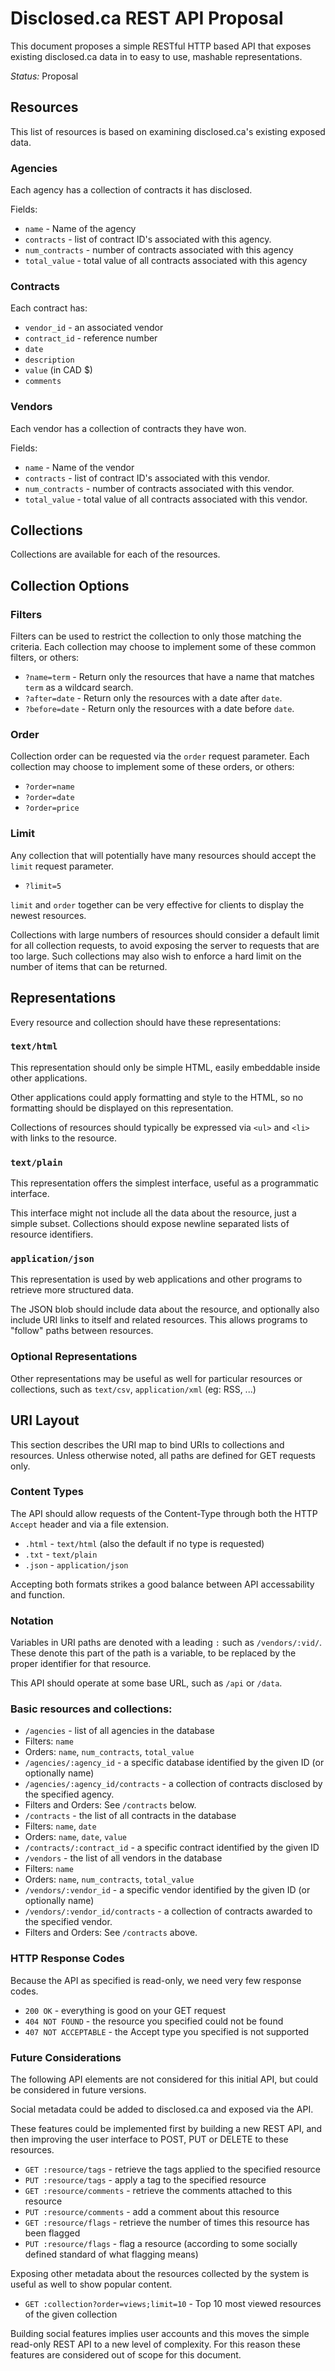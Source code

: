 # Disclosed.ca REST API Proposal

This document proposes a simple RESTful HTTP based API that exposes existing disclosed.ca data in to easy to use, mashable representations.

*Status:* Proposal

## Resources

This list of resources is based on examining disclosed.ca's existing exposed data.

### Agencies

Each agency has a collection of contracts it has disclosed.

Fields:

- `name` - Name of the agency
- `contracts` - list of contract ID's associated with this agency.
- `num_contracts` - number of contracts associated with this agency
- `total_value` - total value of all contracts associated with this agency

### Contracts

Each contract has:

- `vendor_id` - an associated vendor
- `contract_id` - reference number
- `date`
- `description`
- `value` (in CAD $)
- `comments`

### Vendors

Each vendor has a collection of contracts they have won.

Fields:
- `name` - Name of the vendor
- `contracts` - list of contract ID's associated with this vendor.
- `num_contracts` - number of contracts associated with this vendor.
- `total_value` - total value of all contracts associated with this vendor.

## Collections

Collections are available for each of the resources.

## Collection Options

### Filters

Filters can be used to restrict the collection to only those matching the criteria.  Each collection may choose to implement some of these common filters, or others:

- `?name=term` - Return only the resources that have a name that matches `term` as a wildcard search.
- `?after=date` - Return only the resources with a date after `date`.
- `?before=date` - Return only the resources with a date before `date`.

### Order

Collection order can be requested via the `order` request parameter.  Each collection may choose to implement some of these orders, or others:

- `?order=name`
- `?order=date`
- `?order=price`

### Limit

Any collection that will potentially have many resources should accept the `limit` request parameter.

- `?limit=5`

`limit` and `order` together can be very effective for clients to display the newest resources.

Collections with large numbers of resources should consider a default limit for all collection requests, to avoid exposing the server to requests that are too large.  Such collections may also wish to enforce a hard limit on the number of items that can be returned.

## Representations

Every resource and collection should have these representations:

### `text/html`

This representation should only be simple HTML, easily embeddable inside other applications.

Other applications could apply formatting and style to the HTML, so no formatting should be displayed on this representation.

Collections of resources should typically be expressed via `<ul>` and `<li>` with links to the resource.

### `text/plain`

This representation offers the simplest interface, useful as a programmatic interface.

This interface might not include all the data about the resource, just a simple subset.  Collections should expose newline separated lists of resource identifiers.

### `application/json`

This representation is used by web applications and other programs to retrieve more structured data.

The JSON blob should include data about the resource, and optionally also include URI links to itself and related resources.  This allows programs to "follow" paths between resources.

### Optional Representations

Other representations may be useful as well for particular resources or collections, such as `text/csv`, `application/xml` (eg: RSS, ...)

## URI Layout

This section describes the URI map to bind URIs to collections and resources.  Unless otherwise noted, all paths are defined for GET requests only.

### Content Types

The API should allow requests of the Content-Type through both the HTTP `Accept` header and via a file extension.

- `.html` - `text/html` (also the default if no type is requested)
- `.txt`  - `text/plain` 
- `.json` - `application/json`

Accepting both formats strikes a good balance between API accessability and function.

### Notation

Variables in URI paths are denoted with a leading `:` such as `/vendors/:vid/`.  These denote this part of the path is a variable, to be replaced by the proper identifier for that resource.

This API should operate at some base URL, such as `/api` or `/data`.

### Basic resources and collections:

- `/agencies` - list of all agencies in the database
 - Filters: `name`
 - Orders: `name`, `num_contracts`, `total_value`
- `/agencies/:agency_id` - a specific database identified by the given ID (or optionally name)
- `/agencies/:agency_id/contracts` - a collection of contracts disclosed by the specified agency.
 - Filters and Orders: See `/contracts` below.
- `/contracts` - the list of all contracts in the database
 - Filters: `name`, `date`
 - Orders: `name`, `date`, `value`
- `/contracts/:contract_id` - a specific contract identified by the given ID
- `/vendors` - the list of all vendors in the database
 - Filters: `name`
 - Orders: `name`, `num_contracts`, `total_value`
- `/vendors/:vendor_id` - a specific vendor identified by the given ID (or optionally name)
- `/vendors/:vendor_id/contracts` - a collection of contracts awarded to the specified vendor.
 - Filters and Orders: See `/contracts` above.

### HTTP Response Codes

Because the API as specified is read-only, we need very few response codes.

- `200 OK` - everything is good on your GET request
- `404 NOT FOUND` - the resource you specified could not be found
- `407 NOT ACCEPTABLE` - the Accept type you specified is not supported

### Future Considerations

The following API elements are not considered for this initial API, but could be considered in future versions.

Social metadata could be added to disclosed.ca and exposed via the API.

These features could be implemented first by building a new REST API, and then improving the user interface to POST, PUT or DELETE to these resources.

- `GET :resource/tags` - retrieve the tags applied to the specified resource
- `PUT :resource/tags` - apply a tag to the specified resource
- `GET :resource/comments` - retrieve the comments attached to this resource
- `PUT :resource/comments` - add a comment about this resource
- `GET :resource/flags` - retrieve the number of times this resource has been flagged
- `PUT :resource/flags` - flag a resource (according to some socially defined standard of what flagging means)

Exposing other metadata about the resources collected by the system is useful as well to show popular content.

- `GET :collection?order=views;limit=10` - Top 10 most viewed resources of the given collection

Building social features implies user accounts and this moves the simple read-only REST API to a new level of complexity. For this reason these features are considered out of scope for this document.

